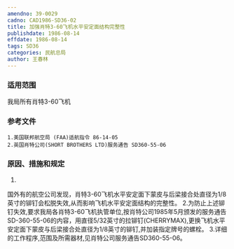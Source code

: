 ```yaml
---
amendno: 39-0029
cadno: CAD1986-SD36-02
title: 加强肖特3-60飞机水平安定面结构完整性
publishdate: 1986-08-14
effdate: 1986-08-14
tags: SD36
categories: 民航总局
author: 王春林
---
```


### 适用范围 
我局所有肖特3-60飞机

### 参考文件
    1.美国联邦航空局 (FAA)适航指令 86-14-05
    2.英国肖特公司(SHORT BROTHERS LTD)服务通告 SD360-55-06


### 原因、措施和规定 
1.
国外有的航空公司发现，肖特3-60飞机水平安定面下蒙皮与后梁接合处直径为1/8英寸的铆钉会松脱失效,从而影响飞机水平安定面结构的完整性。 
    2.为防止上述铆钉失效,要求我局各肖特3-60飞机执管单位,按肖特公司1985年5月颁发的服务通告SD-360-55-06的内容，用直径5/32英寸的拉铆钉(CHERRYMAX),更换飞机水平安定面下蒙皮与后梁接合处直径为1/8英寸的铆钉,并加装指定牌号的螺栓。 
    3.详细的工作程序,范围及所需器材,见肖特公司服务通告SD360-55-06。

